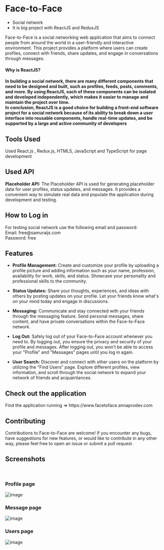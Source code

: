 # Face-to-Face
- Social network
- It is big project with ReactJS and ReduxJS

Face-to-Face is a social networking web application that aims to connect people from around the world in a user-friendly and interactive environment. This project provides a platform where users can create profiles, connect with friends, share updates, and engage in conversations through messages.

<h4>Why is ReactJS?<h4>
In building a social network, there are many different components that need to be designed and built, such as profiles, feeds, posts, comments, and more. By using ReactJS, each of these components can be isolated and developed independently, which makes it easier to manage and maintain the project over time.<br>
In conclusion, ReactJS is a good choice for building a front-end software project for a social network because of its ability to break down a user interface into reusable components, handle real-time updates, and be supported by a large and active community of developers

<h2>Tools Used</h2>
Used React.js , Redux.js,  HTML5, JavaScript and TypeScript for page development

<h2>Used API</h2>

 **Placeholder API:**  The Placeholder API is used for generating placeholder data for user profiles, status updates, and messages. It provides a convenient way to simulate real data and populate the application during development and testing.

<h2>How to Log in</h2>
For testing social network use the following email and password:<br>
Email: free@samuraijs.com <br>
Password: free <br>

<h2>Features</h2>

- **Profile Management:**  Create and customize your profile by uploading a profile picture and adding information such as your name, profession, availability for work, skills, and status. Showcase your personality and professional skills to the community.

- **Status Updates:**  Share your thoughts, experiences, and ideas with others by posting updates on your profile. Let your friends know what's on your mind today and engage in discussions.

- **Messaging:**  Communicate and stay connected with your friends through the messaging feature. Send personal messages, share content, and have private conversations within the Face-to-Face network.

- **Log Out:**  Safely log out of your Face-to-Face account whenever you need to. By logging out, you ensure the privacy and security of your profile and messages. After logging out, you won't be able to access your "Profile" and "Messages" pages until you log in again.

- **User Search:**  Discover and connect with other users on the platform by utilizing the "Find Users" page. Explore different profiles, view information, and scroll through the social network to expand your network of friends and acquaintances.


<h2>Check out the application</h2>
Find the application running => https://www.facetoface.annaprodev.com

<h2>Contributing</h2>
Contributions to Face-to-Face are welcome! If you encounter any bugs, have suggestions for new features, or would like to contribute in any other way, please feel free to open an issue or submit a pull request.

<h2>Screenshots</h2>
<br>
<h3>Profile page</h3>

![image](https://user-images.githubusercontent.com/85047120/222873016-282bf716-9659-41d1-8acb-0b16dc290634.png)

<h3>Message page</h3>

![image](https://user-images.githubusercontent.com/85047120/212368666-0f759fc4-b463-43a3-9e8c-7d2140261f0e.jpg)

<h3>Users page</h3>

![image](https://user-images.githubusercontent.com/85047120/212369117-489b6808-e9fe-47e2-b77c-78e62e5d9446.jpg)
